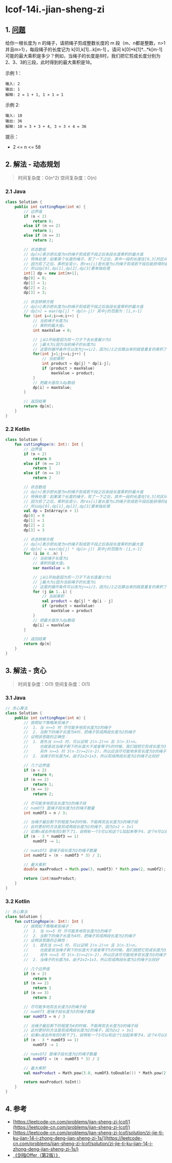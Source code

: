 # lcof-14i.-jian-sheng-zi

## 1. [问题](https://leetcode-cn.com/problems/jian-sheng-zi-lcof/)

给你一根长度为 n 的绳子，请把绳子剪成整数长度的 m 段（m、n都是整数，n&gt;1并且m&gt;1），每段绳子的长度记为 k\[0\],k\[1\]...k\[m-1\] 。请问 k\[0\]\*k\[1\]\*...\*k\[m-1\] 可能的最大乘积是多少？例如，当绳子的长度是8时，我们把它剪成长度分别为2、3、3的三段，此时得到的最大乘积是18。 

示例 1：

```text
输入: 2
输出: 1
解释: 2 = 1 + 1, 1 × 1 = 1
```

示例 2:

```text
输入: 10
输出: 36
解释: 10 = 3 + 3 + 4, 3 × 3 × 4 = 36
```

提示：

* 2 &lt;= n &lt;= 58

## 2. 解法 - 动态规划

> 时间复杂度：O\(n^2\) 空间复杂度：O\(n\)

### 2.1 Java

```java
class Solution {
    public int cuttingRope(int n) {
        // 边界值
        if (n < 2)
            return 0;
        else if (n == 2)
            return 1;
        else if (n == 3)
            return 2;

        // 状态数组
        // dp[n]表示把长度为n的绳子剪成若干段之后各段长度乘积的最大值
        // 特殊处理：如果某个长度的绳子，剪了一下之后，其中一段的长度在[0,3]的区间内，就不要再剪这一段了
        // 因为剪了之后，乘积会变小，而res[i]是长度为i的绳子剪成若干段后能获得的最大乘积
        // 所以dp[0],dp[1],dp[2],dp[3]要单独处理
        int[] dp = new int[n+1];
        dp[0] = 0;
        dp[1] = 1;
        dp[2] = 2;
        dp[3] = 3;

        // 状态转移方程
        // dp[n]表示把长度为n的绳子剪成若干段之后各段长度乘积的最大值
        // dp[n] = max(dp[j] * dp[n-j]) 其中j的范围为：[1,n-1]
        for (int i=4;i<=n;i++) {
            // 当前绳子长度为i
            // 乘积的最大值↓
            int maxValue = 0;

            // j从1开始是因为剪一刀子下去长度最少为1
            // j最大为i因为当前绳子的长度为i
            // 这里的循环条件可以改为j<=i/2，因为i/2之后算出来的就是重复的乘积了，当n特别特别大的时候，只算到i/2可以节省时间
            for(int j=1;j<=i;j++) {
                // 当前乘积
                int product = dp[j] * dp[i-j];
                if (product > maxValue)
                    maxValue = product;                
            }
            // 把最大值存入dp数组
            dp[i] = maxValue;
        }

        // 返回结果
        return dp[n];
    }
}
```

### 2.2 Kotlin

```kotlin
class Solution {
    fun cuttingRope(n: Int): Int {
        // 边界值
        if (n < 2)
            return 0
        else if (n == 2)
            return 1
        else if (n == 3)
            return 2

        // 状态数组
        // dp[n]表示把长度为n的绳子剪成若干段之后各段长度乘积的最大值
        // 特殊处理：如果某个长度的绳子，剪了一下之后，其中一段的长度在[0,3]的区间内，就不要再剪这一段了
        // 因为剪了之后，乘积会变小，而res[i]是长度为i的绳子剪成若干段后能获得的最大乘积
        // 所以dp[0],dp[1],dp[2],dp[3]要单独处理
        val dp = IntArray(n + 1)
        dp[0] = 0
        dp[1] = 1
        dp[2] = 2
        dp[3] = 3

        // 状态转移方程
        // dp[n]表示把长度为n的绳子剪成若干段之后各段长度乘积的最大值
        // dp[n] = max(dp[j] * dp[n-j]) 其中j的范围为：[1,n-1]
        for (i in 4..n) {
            // 当前绳子长度为i
            // 乘积的最大值↓
            var maxValue = 0

            // j从1开始是因为剪一刀子下去长度最少为1
            // j最大为i因为当前绳子的长度为i
            // 这里的循环条件可以改为j<=i/2，因为i/2之后算出来的就是重复的乘积了，当n特别特别大的时候，只算到i/2可以节省时间
            for (j in 1..i) {
                // 当前乘积
                val product = dp[j] * dp[i - j]
                if (product > maxValue)
                    maxValue = product
            }
            // 把最大值存入dp数组
            dp[i] = maxValue
        }

        // 返回结果
        return dp[n]
    }
}
```

## 3. 解法 - 贪心

> 时间复杂度：O\(1\) 空间复杂度：O\(1\)

### 3.1 Java

```java
// 贪心算法
class Solution {
    public int cuttingRope(int n) {
        // 按照如下策略来剪绳子：
        //  1. 当 n>=5 时 尽可能多地剪长度为3的绳子
        //  2. 当剩下的绳子长度为4时，把绳子剪成两段长度为2的绳子
        // 证明该思路的正确性：
        //  1. 首先当 n>=5 时，可以证明 2(n-2)>n 且 3(n-3)>n。
        //     也就是说当绳子剩下的长度大于或者等于5的时候，我们就把它剪成长度为3或者2的绳子段
        //     另外 n>=5 时 3(n-3)>=2(n-2)，所以应该尽可能地多剪长度为3的绳子段
        //  2. 当绳子的长度为4，由于2x2>1x3，所以剪成两段长度为2的绳子比较好

        // 几个边界值
        if (n < 2)
            return 0;
        if (n == 2)
            return 1;
        if (n == 3)
            return 2;

        // 尽可能多地剪去长度为3的绳子段
        // numOf3 是绳子段长度为3的绳子数量
        int numOf3 = n / 3;

        // 当绳子最后剩下的程度为4的时候，不能再剪去长度为3的绳子段
        // 此时更好的方法是剪成两段长度为2的绳子，因为2x2 > 3x1
        // 如果n减去所有的3剩下了1，说明有一个3可以和这个1加起来等于4，这个4可以拆成2和2，于是3的数量就减一。
        if (n - 3 * numOf3 == 1)
            numOf3 -= 1;   

        // numsOf2 是绳子段长度为2的绳子数量
        int numOf2 = (n - numOf3 * 3) / 2;

        // 最大乘积
        double maxProduct = Math.pow(3, numOf3) * Math.pow(2, numOf2);

        return (int)maxProduct;
    }
}
```

### 3.2 Kotlin

```kotlin
// 贪心算法
class Solution {
    fun cuttingRope(n: Int): Int {
        // 按照如下策略来剪绳子：
        //  1. 当 n>=5 时 尽可能多地剪长度为3的绳子
        //  2. 当剩下的绳子长度为4时，把绳子剪成两段长度为2的绳子
        // 证明该思路的正确性：
        //  1. 首先当 n>=5 时，可以证明 2(n-2)>n 且 3(n-3)>n。
        //     也就是说当绳子剩下的长度大于或者等于5的时候，我们就把它剪成长度为3或者2的绳子段
        //     另外 n>=5 时 3(n-3)>=2(n-2)，所以应该尽可能地多剪长度为3的绳子段
        //  2. 当绳子的长度为4，由于2x2>1x3，所以剪成两段长度为2的绳子比较好

        // 几个边界值
        if (n < 2)
            return 0
        if (n == 2)
            return 1
        if (n == 3)
            return 2

        // 尽可能多地剪去长度为3的绳子段
        // numOf3 是绳子段长度为3的绳子数量
        var numOf3 = n / 3

        // 当绳子最后剩下的程度为4的时候，不能再剪去长度为3的绳子段
        // 此时更好的方法是剪成两段长度为2的绳子，因为2x2 > 3x1
        // 如果n减去所有的3剩下了1，说明有一个3可以和这个1加起来等于4，这个4可以拆成2和2，于是3的数量就减一。
        if (n - 3 * numOf3 == 1)
            numOf3 -= 1

        // numsOf2 是绳子段长度为2的绳子数量
        val numOf2 = (n - numOf3 * 3) / 2

        // 最大乘积
        val maxProduct = Math.pow(3.0, numOf3.toDouble()) * Math.pow(2.0, numOf2.toDouble())

        return maxProduct.toInt()
    }
}
```

## 4. 参考

* [https://leetcode-cn.com/problems/jian-sheng-zi-lcof/](https://leetcode-cn.com/problems/jian-sheng-zi-lcof/)
* [https://leetcode-cn.com/problems/jian-sheng-zi-lcof/solution/zi-jie-ti-ku-jian-14-i-zhong-deng-jian-sheng-zi-1s/](https://leetcode-cn.com/problems/jian-sheng-zi-lcof/solution/zi-jie-ti-ku-jian-14-i-zhong-deng-jian-sheng-zi-1s/)
* [《剑指Offer（第2版）》](https://book.douban.com/subject/27008702/)


